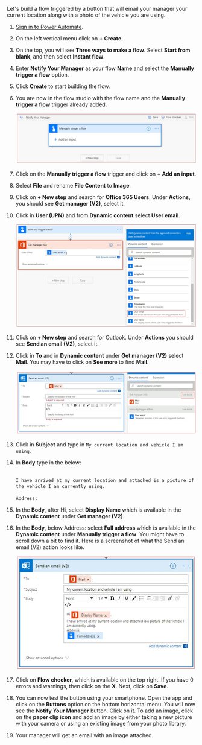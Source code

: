 Let's build a flow triggered by a button that will email your manager
your current location along with a photo of the vehicle you are using.

1.  [Sign in to Power Automate](https://flow.microsoft.com/?azure-portal=true). 

1.  On the left vertical menu click on **+ Create**.

1.  On the top, you will see **Three ways to make a flow**. Select **Start from blank**, 
	and then select **Instant flow**.

1.  Enter **Notify Your Manager** as your flow **Name** and select the 
	**Manually trigger a flow** option.

1.  Click **Create** to start building the flow.

1.  You are now in the flow studio with the flow name and the **Manually trigger a flow** 
	trigger already added.

    ![Notify manager trigger](../media/notify-manager-trigger.jpg)

1.  Click on the **Manually trigger a flow** trigger and click on **+ Add an input**.

1.  Select **File** and rename **File Content** to **Image**.

1.  Click on **+ New step** and search for **Office 365 Users**. Under **Actions,** you should see **Get manager (V2)**, select it.

1. Click in **User (UPN)** and from **Dynamic content** select **User email**.

    ![Get manager](../media/get-manager-v2.jpg)

1. Click on **+ New step** and search for Outlook. Under **Actions** you should see **Send an email (V2)**, select it.

1. Click in **To** and in **Dynamic content** under **Get manager (V2)** select **Mail**. You may have to click on **See more** to find **Mail**.

	![mail](../media/mail.jpg)

1. Click in **Subject** and type in ```My current location and vehicle I am using```.

1. In **Body** type in the below:

	```Hi
	
	I have arrived at my current location and attached is a picture of the vehicle I am currently using.
	
	Address:
	```

1. In the **Body**, after Hi, select **Display Name** which is available in the **Dynamic content** under **Get manager (V2)**.

1. In the **Body**, below Address: select **Full address** which is available in the **Dynamic content** under **Manually trigger a flow**. You might have to scroll down a bit to find it. Here is a screenshot of what the Send an email (V2) action looks like.

    ![Send an email body](../media/send-email-body.jpg)

1. Click on **Flow checker,** which is available on the top right. If you have 0 errors and warnings, then click on the **X**. Next, click on **Save**.

1. You can now test the button using your smartphone. Open the app and click on the **Buttons** option on the bottom horizontal menu. You will now see the **Notify Your Manager** button. Click on it. To add an image, click on the **paper clip icon** and add an image by either taking a new picture with your camera or using an existing image from your photo library.

1. Your manager will get an email with an image attached.
